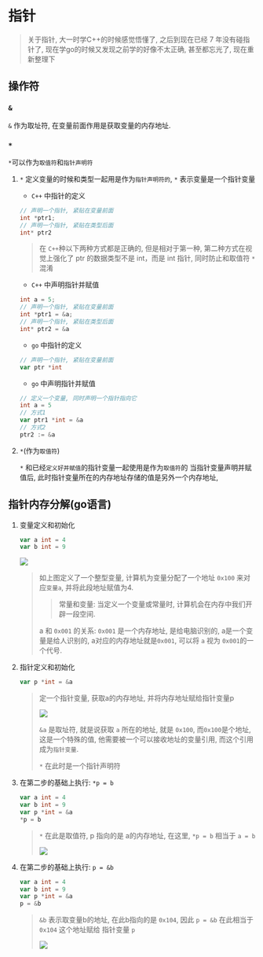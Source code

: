 # 指针

> 关于指针, 大一时学C++的时候感觉悟懂了, 之后到现在已经 7 年没有碰指针了, 现在学go的时候又发现之前学的好像不太正确, 甚至都忘光了, 现在重新整理下

## 操作符

### `&`

`&` 作为取址符, 在变量前面作用是获取变量的内存地址.

###  `*`

`*`可以作为`取值符`和`指针声明符`

1. `*` 定义变量的时候和类型一起用是作为`指针声明符的`, `*` 表示变量是一个指针变量

   - `C++` 中指针的定义

   ```c++
   // 声明一个指针, 紧贴在变量前面
   int *ptr1;
   // 声明一个指针, 紧贴在类型后面
   int* ptr2
   ```

   > 在 `C++`种以下两种方式都是正确的, 但是相对于第一种, 第二种方式在视觉上强化了 ptr 的数据类型不是 int，而是 int 指针, 同时防止和取值符 `*` 混淆

   - `C++` 中声明指针并赋值

   ```c++
   int a = 5;
   // 声明一个指针, 紧贴在变量前面
   int *ptr1 = &a;
   // 声明一个指针, 紧贴在类型后面
   int* ptr2 = &a
   ```

   - `go` 中指针的定义

   ```go
   // 声明一个指针, 紧贴在变量前面
   var ptr *int
   ```

   - `go` 中声明指针并赋值

   ```go
   // 定义一个变量, 同时声明一个指针指向它
   int a = 5
   // 方式1
   var ptr1 *int = &a
   // 方式2
   ptr2 := &a
   ```

2. `*`(作为`取值符`)

   `*` 和已经`定义好并赋值`的指针变量一起使用是作为`取值符`的
   当指针变量声明并赋值后, 此时指针变量所在的内存地址存储的值是另外一个内存地址, 

## 指针内存分解(go语言)

1. 变量定义和初始化

   ```go
   var a int = 4
   var b int = 9
   ```

   ![](https://gitee.com/cpfree/picture-warehouse/raw/master/pic/20210728175825.png)

   > 如上图定义了一个整型变量, 计算机为变量分配了一个地址 `0x100` 来对应`变量a`, 并将此段地址赋值为4.
   > 
   >> 常量和变量: 当定义一个变量或常量时, 计算机会在内存中我们开辟一段空间.
   > 
   > a 和 `0x001` 的关系: `0x001` 是一个内存地址, 是给电脑识别的, a是一个变量是给人识别的, a对应的内存地址就是`0x001`, 可以将 `a` 视为 `0x001`的一个代号.

2. 指针定义和初始化

   ```go
   var p *int = &a
   ```

   > 定一个指针变量, 获取a的内存地址, 并将内存地址赋给指针变量p
   > 
   > ![](https://gitee.com/cpfree/picture-warehouse/raw/master/pic/20210728175843.png)
   > 
   > `&a` 是取址符, 就是说获取 `a` 所在的地址, 就是 `0x100`, 而`0x100`是个地址, 这是一个特殊的值, 他需要被一个可以接收地址的变量引用, 而这个引用成为`指针变量`.
   >
   > `*` 在此时是一个指针声明符

3. 在第二步的基础上执行: `*p = b`

   ```go
   var a int = 4
   var b int = 9
   var p *int = &a
   *p = b
   ```

   > `*` 在此是取值符, p 指向的是 a的内存地址, 在这里, `*p = b` 相当于 `a = b`
   > 
   > ![](https://gitee.com/cpfree/picture-warehouse/raw/master/pic/20210728175850.png)

4. 在第二步的基础上执行: `p = &b`

   ```go
   var a int = 4
   var b int = 9
   var p *int = &a
   p = &b
   ```

   > `&b` 表示取变量b的地址, 在此b指向的是 `0x104`, 因此 `p = &b` 在此相当于 `0x104` 这个地址赋给 指针变量 `p`
   > 
   > ![](https://gitee.com/cpfree/picture-warehouse/raw/master/pic/20210728175855.png)
